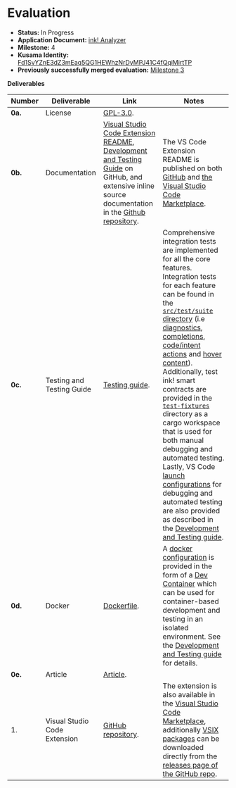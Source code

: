 # Evaluation

- **Status:** In Progress
- **Application Document:** [ink! Analyzer](https://github.com/w3f/Grants-Program/blob/master/applications/ink-analyzer.md)
- **Milestone:** 4
- **Kusama Identity:** [Fd1SvYZnE3dZ3mEaq5QG1HEWhzNrDyMPJ41C4fQqiMirtTP](https://sub.id/Fd1SvYZnE3dZ3mEaq5QG1HEWhzNrDyMPJ41C4fQqiMirtTP)
- **Previously successfully merged evaluation:** [Milestone 3](https://github.com/w3f/Grant-Milestone-Delivery/blob/master/evaluations/ink_analyzer_3_dastansam.md)

**Deliverables**

| Number  | Deliverable                  | Link                                                                                                                                                                                                                                                                                                                                                     | Notes                                                                                                                                                                                                                                                                                                                                                                                                                                                                                                                                                                                                                                                                                                                                                                                                                                                                                                                                                                                                                                                                                                                                                                                                                                         |
|---------|------------------------------|----------------------------------------------------------------------------------------------------------------------------------------------------------------------------------------------------------------------------------------------------------------------------------------------------------------------------------------------------------|-----------------------------------------------------------------------------------------------------------------------------------------------------------------------------------------------------------------------------------------------------------------------------------------------------------------------------------------------------------------------------------------------------------------------------------------------------------------------------------------------------------------------------------------------------------------------------------------------------------------------------------------------------------------------------------------------------------------------------------------------------------------------------------------------------------------------------------------------------------------------------------------------------------------------------------------------------------------------------------------------------------------------------------------------------------------------------------------------------------------------------------------------------------------------------------------------------------------------------------------------|
| **0a.** | License                      | [GPL-3.0](https://github.com/ink-analyzer/ink-vscode/blob/master/LICENSE).                                                                                                                                                                                                                                                                               |                                                                                                                                                                                                                                                                                                                                                                                                                                                                                                                                                                                                                                                                                                                                                                                                                                                                                                                                                                                                                                                                                                                                                                                                                                               |
| **0b.** | Documentation                | [Visual Studio Code Extension README](https://github.com/ink-analyzer/ink-vscode/blob/master/README.md), [Development and Testing Guide](https://github.com/ink-analyzer/ink-vscode/blob/master/DEVELOPMENT.md) on GitHub, and extensive inline source documentation in the [Github repository](https://github.com/ink-analyzer/ink-vscode/tree/master). | The VS Code Extension README is published on both [GitHub](https://github.com/ink-analyzer/ink-vscode/blob/master/README.md) and [the Visual Studio Code Marketplace](https://marketplace.visualstudio.com/items?itemName=ink-analyzer.ink-analyzer).                                                                                                                                                                                                                                                                                                                                                                                                                                                                                                                                                                                                                                                                                                                                                                                                                                                                                                                                                                                         |
| **0c.** | Testing and Testing Guide    | [Testing guide](https://github.com/ink-analyzer/ink-vscode/blob/master/DEVELOPMENT.md).                                                                                                                                                                                                                                                                  | Comprehensive integration tests are implemented for all the core features. Integration tests for each feature can be found in the [`src/test/suite` directory](https://github.com/ink-analyzer/ink-vscode/tree/master/src/test/suite) (i.e [diagnostics](https://github.com/ink-analyzer/ink-vscode/blob/master/src/test/suite/diagnostics.test.ts), [completions](https://github.com/ink-analyzer/ink-vscode/blob/master/src/test/suite/completions.test.ts), [code/intent actions](https://github.com/ink-analyzer/ink-vscode/blob/master/src/test/suite/actions.test.ts) and [hover content](https://github.com/ink-analyzer/ink-vscode/blob/master/src/test/suite/hover.test.ts)). Additionally, test ink! smart contracts are provided in the [`test-fixtures`](https://github.com/ink-analyzer/ink-vscode/tree/master/test-fixtures) directory as a cargo workspace that is used for both manual debugging and automated testing. Lastly, VS Code [launch configurations](https://code.visualstudio.com/docs/editor/debugging#_launch-configurations) for debugging and automated testing are also provided as described in the [Development and Testing guide](https://github.com/ink-analyzer/ink-vscode/blob/master/DEVELOPMENT.md). |
| **0d.** | Docker                       | [Dockerfile](https://github.com/ink-analyzer/ink-vscode/blob/master/.devcontainer/devcontainer.json).                                                                                                                                                                                                                                                    | A [docker configuration](https://github.com/ink-analyzer/ink-vscode/blob/master/.devcontainer/devcontainer.json) is provided in the form of a [Dev Container](https://code.visualstudio.com/docs/devcontainers/containers) which can be used for container-based development and testing in an isolated environment. See the [Development and Testing guide](https://github.com/ink-analyzer/ink-vscode/blob/master/DEVELOPMENT.md) for details.                                                                                                                                                                                                                                                                                                                                                                                                                                                                                                                                                                                                                                                                                                                                                                                              |
| **0e.** | Article                      | [Article](https://analyze.ink/blog/introducing-ink-analyzer).                                                                                                                                                                                                                                                                                            |                                                                                                                                                                                                                                                                                                                                                                                                                                                                                                                                                                                                                                                                                                                                                                                                                                                                                                                                                                                                                                                                                                                                                                                                                                               |
| 1.      | Visual Studio Code Extension | [GitHub repository](https://github.com/ink-analyzer/ink-vscode).                                                                                                                                                                                                                                                                                         | The extension is also available in the [Visual Studio Code Marketplace](https://marketplace.visualstudio.com/items?itemName=ink-analyzer.ink-analyzer), additionally [VSIX packages](https://code.visualstudio.com/api/working-with-extensions/publishing-extension#packaging-extensions) can be downloaded directly from the [releases page of the GitHub repo](https://github.com/ink-analyzer/ink-vscode/releases).                                                                                                                                                                                                                                                                                                                                                                                                                                                                                                                                                                                                                                                                                                                                                                                                                        |